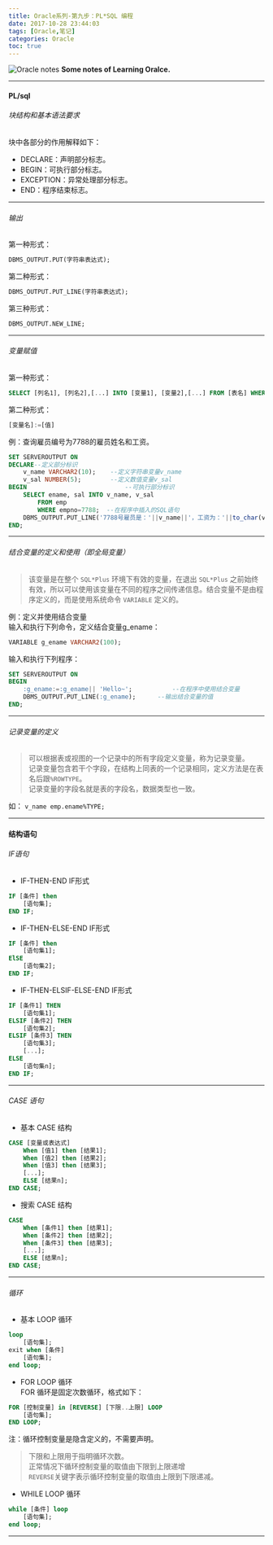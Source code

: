 ```yaml
---
title: Oracle系列-第九步：PL*SQL 编程
date: 2017-10-28 23:44:03
tags: [Oracle,笔记]
categories: Oracle
toc: true
---
```


![Oracle notes](http://otdo5q3gt.bkt.clouddn.com/computer-with-landscape-on-screen-and-mobile-phone-on-wooden-table.jpg)
**Some notes of Learning Oralce.**
<!-- more -->

---

#### PL/sql

###### 块结构和基本语法要求
块中各部分的作用解释如下：
- DECLARE：声明部分标志。
- BEGIN：可执行部分标志。
- EXCEPTION：异常处理部分标志。
- END：程序结束标志。
---

###### 输出
第一种形式：
```SQL
DBMS_OUTPUT.PUT(字符串表达式);
```

第二种形式：
```SQL
DBMS_OUTPUT.PUT_LINE(字符串表达式);
```

第三种形式：
```SQL
DBMS_OUTPUT.NEW_LINE;
```
---

###### 变量赋值  
第一种形式：
```SQL
SELECT [列名1], [列名2],[...] INTO [变量1], [变量2],[...] FROM [表名] WHERE [条件];
```
第二种形式：
```SQL
[变量名]:=[值]
```

例：查询雇员编号为7788的雇员姓名和工资。
```SQL
SET SERVEROUTPUT ON
DECLARE--定义部分标识
    v_name VARCHAR2(10);	--定义字符串变量v_name
    v_sal NUMBER(5);	    --定义数值变量v_sal
BEGIN			                --可执行部分标识
    SELECT ename, sal INTO v_name, v_sal
        FROM emp
        WHERE empno=7788;  --在程序中插入的SQL语句
    DBMS_OUTPUT.PUT_LINE('7788号雇员是：'||v_name||'，工资为：'||to_char(v_sal)); --输出雇员名和工资
END;
```
---

###### 结合变量的定义和使用（即全局变量）
>该变量是在整个 `SQL*Plus` 环境下有效的变量，在退出 `SQL*Plus` 之前始终有效，所以可以使用该变量在不同的程序之间传递信息。结合变量不是由程序定义的，而是使用系统命令 `VARIABLE` 定义的。

例：定义并使用结合变量  
输入和执行下列命令，定义结合变量g_ename：
```SQL
VARIABLE g_ename VARCHAR2(100);
```

输入和执行下列程序：
```SQL
SET SERVEROUTPUT ON
BEGIN
    :g_ename:=:g_ename|| 'Hello~';			 --在程序中使用结合变量
    DBMS_OUTPUT.PUT_LINE(:g_ename);      --输出结合变量的值
END;
```
---

###### 记录变量的定义
> 可以根据表或视图的一个记录中的所有字段定义变量，称为记录变量。  
> 记录变量包含若干个字段，在结构上同表的一个记录相同，定义方法是在表名后跟`%ROWTYPE`。  
> 记录变量的字段名就是表的字段名，数据类型也一致。

如： `v_name emp.ename%TYPE;`

---

#### 结构语句

###### IF语句
- IF-THEN-END IF形式
```SQL
IF [条件] then
    [语句集];
END IF;
```

- IF-THEN-ELSE-END IF形式
```SQL
IF [条件] then
    [语句集1];
ElSE
    [语句集2];
END IF;
```

- IF-THEN-ELSIF-ELSE-END IF形式
```SQL
IF [条件1] THEN
    [语句集1];
ELSIF [条件2] THEN
    [语句集2];
ELSIF [条件3] THEN
    [语句集3];
    [...];
ELSE
    [语句集n];
END IF;
```
---

###### CASE 语句
- 基本 CASE 结构
```SQL
CASE [变量或表达式]
    When [值1] then [结果1];
    When [值2] then [结果2];
    When [值3] then [结果3];
    [...];
    ELSE [结果n];
END CASE;
```

- 搜索 CASE 结构
```SQL
CASE
    When [条件1] then [结果1];
    When [条件2] then [结果2];
    When [条件3] then [结果3];
    [...];
    ELSE [结果n];
END CASE;
```
---

###### 循环
- 基本 LOOP 循环
```SQL
loop
    [语句集];
exit when [条件]
    [语句集];
end loop;
```

- FOR LOOP 循环  
FOR 循环是固定次数循环，格式如下：
```SQL
FOR [控制变量] in [REVERSE] [下限..上限] LOOP
    [语句集];
END LOOP;
```
注：循环控制变量是隐含定义的，不需要声明。
>下限和上限用于指明循环次数。  
>正常情况下循环控制变量的取值由下限到上限递增  
>`REVERSE`关键字表示循环控制变量的取值由上限到下限递减。

- WHILE LOOP 循环
```SQL
while [条件] loop
    [语句集];
end loop;
```
---
